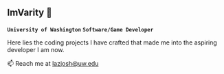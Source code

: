 ## ImVarity 🐉

**`University of Washington`**
**`Software/Game Developer`**

Here lies the coding projects I have crafted that made me into the aspiring developer I am now.

📫 Reach me at lazjosh@uw.edu

<!--
**ImVarity/ImVarity** is a ✨ _special_ ✨ repository because its `README.md` (this file) appears on your GitHub profile.

Here are some ideas to get you started:

- 🔭 I’m currently working on ...
- 🌱 I’m currently learning ...
- 👯 I’m looking to collaborate on ...
- 🤔 I’m looking for help with ...
- 💬 Ask me about ...
- 📫 How to reach me: ...
- 😄 Pronouns: ...
- ⚡ Fun fact: ...
-->
